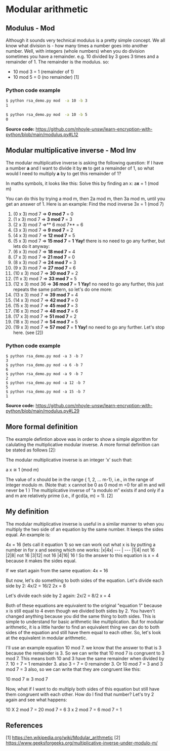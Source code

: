 # Modular arithmetic

## Modulus - Mod
Although it sounds very technical modulus is a pretty simple concept. We all know what division is - how many times a number goes into another number. Well, with integers (whole numbers) when you do division sometimes you have a remainder. e.g. 10 divided by 3 goes 3 times and a remainder of 1. The remainder is the modulus. so:
- 10 mod 3 = 1 (remainder of 1)
- 10 mod 5 = 0 (no remainder)
[1]

### Python code example
```bash
$ python rsa_demo.py mod  -a 10 -b 3        
1

$ python rsa_demo.py mod  -a 10 -b 5        
0
```
**Source code:** https://github.com/nhoyle-unsw/learn-encryption-with-python/blob/main/modulus.py#L12

## Modular multiplicative inverse - Mod Inv
The modular multiplicative inverse is asking the following question:
If I have a number **a** and I want to divide it by **m** to get a remainder of 1, so what would I need to multiply **a** by to get this remainder of 1? 

In maths symbols, it looks like this:
Solve this by finding an x: a**x** = 1 (mod m)

You can do this by trying a mod m, then 2a mod m, then 3a mod m, until you get an answer of 1. Here is an example:
Find the mod inverse 3x = 1 (mod 7)
1. (0 x 3) mod 7 => **0 mod 7** = 0
1. (1 x 3) mod 7 => **3 mod 7** = 3
1. (2 x 3) mod 7 =>** 6 mod 7** = 6
1. (3 x 3) mod 7 => **9 mod 7** = 2
1. (4 x 3) mod 7 => **12 mod 7** = 5
1. (5 x 3) mod 7 => **15 mod 7** = **1** **Yay!** there is no need to go any further, but lets do it anyway:
1. (6 x 3) mod 7 => **18 mod 7** = 4 
1. (7 x 3) mod 7 => **21 mod 7** = 0
1. (8 x 3) mod 7 => **24 mod 7** = 3
1. (9 x 3) mod 7 => **27 mod 7** = 6
1. (10 x 3) mod 7 => **30 mod 7** = 2
1. (11 x 3) mod 7 => **33 mod 7** = 5
1. (12 x 3) mod 36 => **36 mod 7** = **1** **Yay!** no need to go any further, this just repeats the same pattern, so let's do one more:
1. (13 x 3) mod 7 => **39 mod 7** = 4 
1. (14 x 3) mod 7 => **42 mod 7** = 0
1. (15 x 3) mod 7 => **45 mod 7** = 3
1. (16 x 3) mod 7 => **48 mod 7** = 6
1. (17 x 3) mod 7 => **51 mod 7** = 2
1. (18 x 3) mod 7 => **54 mod 7** = 5
1. (19 x 3) mod 7 => **57 mod 7** = **1** **Yay!** no need to go any further. Let's stop here.
(see [2])

### Python code example
```
$ python rsa_demo.py mod -a 3 -b 7
3
$ python rsa_demo.py mod -a 6 -b 7
6
$ python rsa_demo.py mod -a 9 -b 7
2
$ python rsa_demo.py mod -a 12 -b 7        
5
$ python rsa_demo.py mod -a 15 -b 7
1
```
**Source code:** https://github.com/nhoyle-unsw/learn-encryption-with-python/blob/main/modulus.py#L29

## More formal definition
The example defintion above was in order to show a simple algorithm for calulating the multiplicative modular inverse. A more formal definition can be stated as follows [2]:

The modular multiplicative inverse is an integer ‘x’ such that: 

a x ≅ 1 (mod m)

The value of x should be in the range { 1, 2, … m-1}, i.e., in the range of integer modulo m.
(Note that: x cannot be 0 as 0 mod m =0 for all m and will never be 1 )
The multiplicative inverse of “a modulo m” exists if and only if a and m are relatively prime (i.e., if gcd(a, m) = 1). [2]

## My definition
The modular multiplicative inverse is useful in a similar manner to when you multiply the two side of an equation by the same number. It keeps the sides equal. An example is: 

4x = 16  (lets call it equation 1)
so we can work out what x is by putting a number in for x and seeing which one works:
|x|4x|
--- | ---
|1|4| not 16
|2|8| not 16
|3|12| not 16
|4|16| 16 ! So the answer to this equation is x = 4 because it makes the sides equal.

If we start again from the same equation:
4x = 16

But now, let's do something to both sides of the equation. Let's divide each side by 2:
4x/2 = 16/2
2x = 8

Let's divide each side by 2 again:
2x/2 = 8/2
x = 4

Both of these equations are equivalent to the original "equation 1" because x is still equal to 4 even though we divided both sides by 2. You haven't changed anything because you did the same thing to both sides. This is simple to understand for basic arithmetic like multiplication. But for modular arithmetic, it is a little harder to find an equivalent thing we can do to both sides of the equation and still have them equal to each other. So, let's look at the equivalent in modular arithmetic.

I'll use an example equation 10 mod 7. we know that the answer to that is 3 because the remainder is 3. So we can write that 10 mod 7 is congruent to 3 mod 7. This means both 10 and 3 have the same remainder when divided by 7. 10 ÷ 7 = 1 remainder 3. also 3 ÷ 7 = 0 remainder 3. Or 10 mod 7 = 3 and 3 mod 7 = 3 also, so we can write that they are congruent like this:

10 mod 7 ≅ 3 mod 7

Now, what if I want to do multiply both sides of this equation but still have them congruent with each other. How do I find that number? Let's try 2 again and see what happens:

10 X 2 mod 7 = 20 mod 7 = 6
3 x 2  mod 7 = 6  mod 7 = 1  




## References
[1] https://en.wikipedia.org/wiki/Modular_arithmetic
[2] https://www.geeksforgeeks.org/multiplicative-inverse-under-modulo-m/